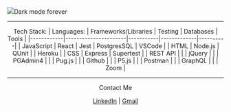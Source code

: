 
<div>
 <img src='./assets/rodentsRevenge.mp4>
</div>


                                    ██╗███████╗███████╗███████╗    ██╗██████╗ ██╗   ██╗██╗███╗   ██╗███████╗
                                    ██║██╔════╝██╔════╝██╔════╝    ██║██╔══██╗██║   ██║██║████╗  ██║██╔════╝
                                    ██║█████╗  █████╗  █████╗      ██║██████╔╝██║   ██║██║██╔██╗ ██║█████╗  
                               ██   ██║██╔══╝  ██╔══╝  ██╔══╝      ██║██╔══██╗╚██╗ ██╔╝██║██║╚██╗██║██╔══╝  
                               ╚█████╔╝███████╗██║     ██║         ██║██║  ██║ ╚████╔╝ ██║██║ ╚████║███████╗
                                ╚════╝ ╚══════╝╚═╝     ╚═╝         ╚═╝╚═╝  ╚═╝  ╚═══╝  ╚═╝╚═╝  ╚═══╝╚══════╝
     
                                                                             
***
<p align='center'>Dark mode forever</p>

***

<div align='center'>
         
Tech Stack:
| Languages: | Frameworks/Libraries | Testing   | Databases   | Tools    |
|------------|----------------------|-----------|-------------|----------|
| JavaScript | React                | Jest      | PostgresSQL | VSCode   |
| HTML       | Node.js              | QUnit     |             | Heroku   |
| CSS        | Express              | Supertest |             | REST API |
|            | jQuery               |           |             | PGAdmin4 |
|            | Pug.js               |           |             | Github   |
|            | P5.js                |           |             | Postman  |
|            | GraphQL              |           |             | Zoom     |

</div>

***

<p align='center'>Contact Me</p>

<p align='center'><a href='https://www.linkedin.com/in/irvinejeff/'>LinkedIn</a> | <a href='mailto:jirvine1212@gmail.com'>Gmail</a> </p>



